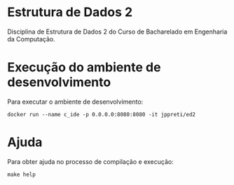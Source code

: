 # Estrutura de Dados 2
Disciplina de Estrutura de Dados 2 do Curso de Bacharelado em Engenharia da Computação.

# Execução do ambiente de desenvolvimento
Para executar o ambiente de desenvolvimento:
```shell
docker run --name c_ide -p 0.0.0.0:8080:8080 -it jppreti/ed2
```

# Ajuda
Para obter ajuda no processo de compilação e execução:
```shell
make help
```
